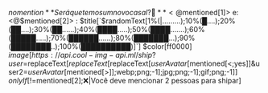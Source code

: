 $nomention
**Será que temos um novo casal? 💖**
<@$mentioned[1]> e: <@$mentioned[2]> :
$title[`$randomText[1%(|.........);10%(█....);20%(██....);30%(██......);40%(████.....);50%(████.......);60%(█████.....);70%(██████......);80%(███████...);90%(████████..);100%(██████████)]`]
$color[ff0000]
$image[https://api.cool-img-api.ml/ship?user=$replaceText[$replaceText[$replaceText[$userAvatar[$mentioned[<;yes]]&user2=$userAvatar[$mentioned[>]];webp;png;-1];jpg;png;-1];gif;png;-1]]
$onlyIf[!=$mentioned[2];❌|Você deve mencionar 2 pessoas para shipar]
